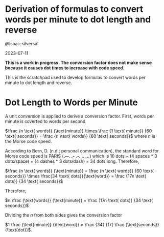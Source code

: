 # Derivation of formulas to convert words per minute to dot length and reverse
@isaac-silversat

2023-07-11

**This is a work in progress. The conversion factor does not make sense because it causes dot times to increase with code speed.**

This is the scratchpad used to develop formulas to convert words per minute to
dot length and reverse.

# Dot Length to Words per Minute

A unit conversion is applied to derive a conversion factor. First, words per minute is coverted to words per second.

$\frac {n \text{ words}} {\text{minute}} \times \frac {1 \text{ minute}} {60 \text{ seconds}} = \frac {n \text{ words}} {60 \text{ seconds}}$ where $n$ is the Morse code speed.

According to Bern, D. (n.d.; personal communication), the standard word for
Morse code speed is PARIS (**.--. .- .-. .. ...**) which is 10 dots + 
(4 spaces * 3 dots/space) + (4 dashes * 3 dots/dash) = 34 dots long. 
Therefore,

$\frac {n \text{ words}} {\text{minute}}  = \frac {n \text{ words}} {60 \text{ seconds}} \times \frac{34 \text{ dots}}{\text{word}} = \frac {17n \text{ dots}} {34 \text{ seconds}}$

Therefore,

$n \frac {\text{words}} {\text{minute}} = \frac {17n \text{ dots}} {34 \text{ seconds}}$

Dividing the $n$ from both sides gives the conversion factor

$1 \frac {\text{minute}} {\text{word}} = \frac {34} {17} \frac {\text{seconds}} {\text{dot}}$.